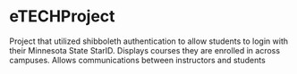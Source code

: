 # eTECHProject

Project that utilized shibboleth authentication to allow students to login with their Minnesota State StarID.
Displays courses they are enrolled in across campuses.
Allows communications between instructors and students
